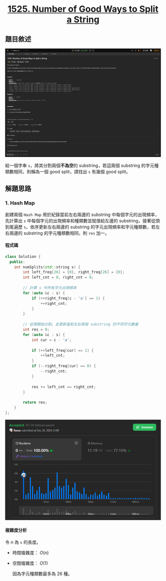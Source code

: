# <center> [1525. Number of Good Ways to Split a String](https://leetcode.com/problems/number-of-good-ways-to-split-a-string/description/) </center>

## 題目敘述

[![](https://raw.githubusercontent.com/reese60525/ForPicGo/main/Pictures/20241226211329473.png)](https://raw.githubusercontent.com/reese60525/ForPicGo/main/Pictures/20241226211329473.png)

給一個字串 `s`，將其分割兩個**不為空**的 substring，若這兩個 substring 的字元種類數相同，則稱為一個 good split，請找出 `s` 有幾個 good split。

## 解題思路

### 1. Hash Map

創建兩個 `Hash Map` 用於紀錄當前左右兩邊的 substring 中每個字元的出現頻率，先計算出 `s` 中每個字元的出現頻率和種類數並賦值給左邊的 substring，接著從頭到尾遍歷 `s`，依序更新左右兩邊的 substring 的字元出現頻率和字元種類數，若左右兩邊的 substring 的字元種類數相同，則 `res` 加一。

#### 程式碼

```cpp {.line-numbers}
class Solution {
  public:
    int numSplits(std::string s) {
        int left_freq[26] = {0}, right_freq[26] = {0};
        int left_cnt = 0, right_cnt = 0;

        // 計算 s 中所有字元出現頻率
        for (auto &c : s) {
            if (++right_freq[c - 'a'] == 1) {
                ++right_cnt;
            }
        }

        // 從頭開始分割，並更新當前左右兩個 substring 的不同字元數量
        int res = 0;
        for (auto &c : s) {
            int cur = c - 'a';

            if (++left_freq[cur] == 1) {
                ++left_cnt;
            }
            if (--right_freq[cur] == 0) {
                --right_cnt;
            }

            res += left_cnt == right_cnt;
        }

        return res;
    }
};
```

[![](https://raw.githubusercontent.com/reese60525/ForPicGo/main/Pictures/20241226212014869.png)](https://raw.githubusercontent.com/reese60525/ForPicGo/main/Pictures/20241226212014869.png)

#### 複雜度分析

令 $n$ 為 `s` 的長度。

- 時間複雜度： $O(n)$

- 空間複雜度： $O(1)$

    因為字元種類數最多為 26 種。

